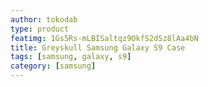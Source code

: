 ```yaml
---
author: tokodab
type: product
featimg: 1Gs5Rs-mLBISaltqz9OkfS2dSz8lAa4bN
title: Greyskull Samsung Galaxy S9 Case
tags: [samsung, galaxy, s9]
category: [samsung]
---
```

